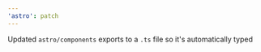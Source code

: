 ```yaml
---
'astro': patch
---
```


Updated `astro/components` exports to a `.ts` file so it's automatically typed
